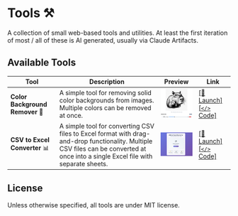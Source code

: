 # Tools ⚒️

A collection of small web-based tools and utilities. At least the first iteration of most / all of these is AI generated, usually via Claude Artifacts.

## Available Tools

| Tool | Description | Preview | Link |
|------|-------------|---------|------|
| **Color Background Remover** 🎨 | A simple tool for removing solid color backgrounds from images. Multiple colors can be removed at once. | [<img src="./color-bg-remover/screenshot.png" alt="Color Background Remover Screenshot" width="200">](https://simson.io/tools/color-bg-remover/) | [[🚀 Launch]](https://simson.io/tools/color-bg-remover/) [[`</>` Code]](./color-bg-remover/) |
| **CSV to Excel Converter** 📊 | A simple tool for converting CSV files to Excel format with drag-and-drop functionality. Multiple CSV files can be converted at once into a single Excel file with separate sheets. | [<img src="./csv-to-excel/screenshot.png" alt="CSV to Excel Converter Screenshot" width="200">](https://simson.io/tools/csv-to-excel/) | [[🚀 Launch]](https://simson.io/tools/csv-to-excel/) [[`</>` Code]](./csv-to-excel/) |

## License

Unless otherwise specified, all tools are under MIT license.
